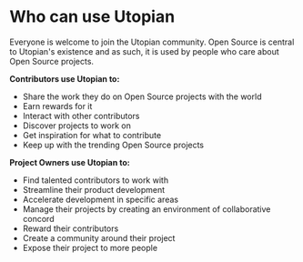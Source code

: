 # Who can use Utopian

Everyone is welcome to join the Utopian community. Open Source is central to Utopian's existence and as such, it is used by people who care about Open Source projects.

**Contributors use Utopian to:**
- Share the work they do on Open Source projects with the world
- Earn rewards for it
- Interact with other contributors
- Discover projects to work on
- Get inspiration for what to contribute
- Keep up with the trending Open Source projects

**Project Owners use Utopian to:**
- Find talented contributors to work with
- Streamline their product development
- Accelerate development in specific areas
- Manage their projects by creating an environment of collaborative concord
- Reward their contributors
- Create a community around their project
- Expose their project to more people
